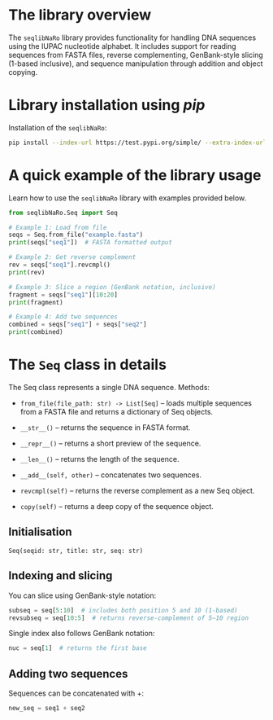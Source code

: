 # The library overview

The `seqlibNaRo` library provides functionality for handling DNA sequences using the IUPAC nucleotide alphabet. It includes support for reading sequences from FASTA files, reverse complementing, GenBank-style slicing (1-based inclusive), and sequence manipulation through addition and object copying.

# Library installation using _pip_

Installation of the `seqlibNaRo`:

```Bash
pip install --index-url https://test.pypi.org/simple/ --extra-index-url https://pypi.org/simple seqlibNaRo
```

# A quick example of the library usage

Learn how to use the `seqlibNaRo` library with examples provided below.

```Python
from seqlibNaRo.Seq import Seq

# Example 1: Load from file
seqs = Seq.from_file("example.fasta")
print(seqs["seq1"])  # FASTA formatted output

# Example 2: Get reverse complement
rev = seqs["seq1"].revcmpl()
print(rev)

# Example 3: Slice a region (GenBank notation, inclusive)
fragment = seqs["seq1"][10:20]
print(fragment)

# Example 4: Add two sequences
combined = seqs["seq1"] + seqs["seq2"]
print(combined)
```

# The `Seq` class in details

The Seq class represents a single DNA sequence.
Methods:

- `from_file(file_path: str) -> List[Seq]` – loads multiple sequences from a FASTA file and returns a dictionary of Seq objects.

- `__str__()` – returns the sequence in FASTA format.

- `__repr__()` – returns a short preview of the sequence.

- `__len__()` – returns the length of the sequence.

- `__add__(self, other)` – concatenates two sequences.

- `revcmpl(self)` – returns the reverse complement as a new Seq object.

- `copy(self)` – returns a deep copy of the sequence object.

## Initialisation

`Seq(seqid: str, title: str, seq: str)`

## Indexing and slicing

You can slice using GenBank-style notation:

```Python
subseq = seq[5:10]  # includes both position 5 and 10 (1-based)
revsubseq = seq[10:5]  # returns reverse-complement of 5–10 region
```

Single index also follows GenBank notation:

```Python
nuc = seq[1]  # returns the first base
```

## Adding two sequences

Sequences can be concatenated with +:

```Python
new_seq = seq1 + seq2
```
